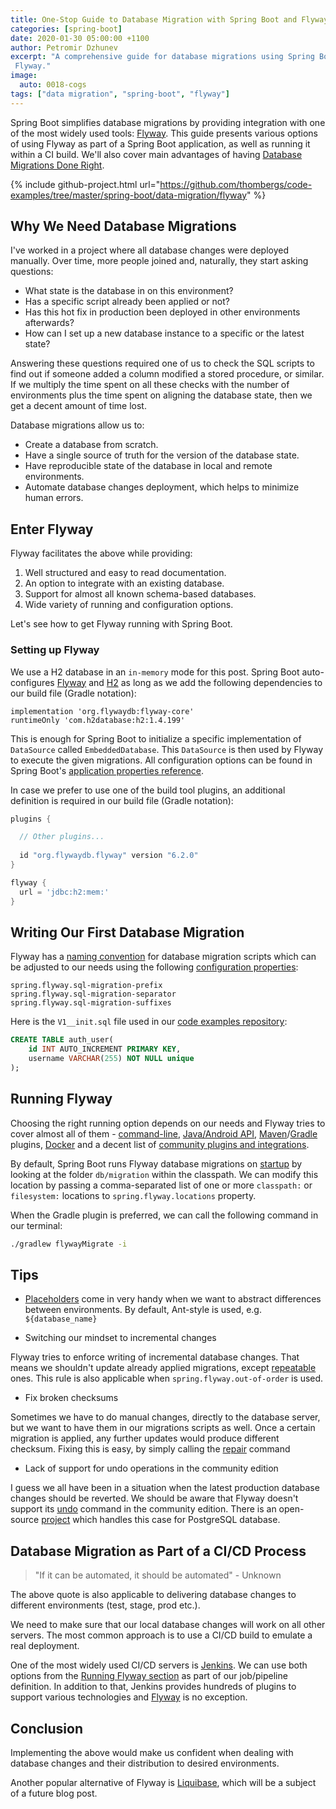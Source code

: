 ```yaml
---
title: One-Stop Guide to Database Migration with Spring Boot and Flyway
categories: [spring-boot]
date: 2020-01-30 05:00:00 +1100
author: Petromir Dzhunev
excerpt: "A comprehensive guide for database migrations using Spring Boot and its support of
 Flyway."
image:
  auto: 0018-cogs
tags: ["data migration", "spring-boot", "flyway"]
---
```


Spring Boot simplifies database migrations by providing integration with one of the most widely used tools: [Flyway](https://flywaydb.org/). This guide presents various options of using Flyway as part of a Spring Boot application, as well as running it within a CI build. We'll also cover main advantages of having [Database Migrations Done Right](https://reflectoring.io/tool-based-database-refactoring/).

{% include github-project.html url="https://github.com/thombergs/code-examples/tree/master/spring-boot/data-migration/flyway" %}

## Why We Need Database Migrations

I've worked in a project where all database changes were deployed manually. Over time, more people joined and, naturally, they start asking questions:

* What state is the database in on this environment?
* Has a specific script already been applied or not?
* Has this hot fix in production been deployed in other environments afterwards?
* How can I set up a new database instance to a specific or the latest state?

Answering these questions required one of us to check the SQL scripts to find out if someone added a column modified a stored procedure, or similar. If we multiply the time spent on all these checks with the number of environments plus the time spent on aligning the database state, then we get a decent amount of time lost.

Database migrations allow us to:

* Create a database from scratch.
* Have a single source of truth for the version of the database state.
* Have reproducible state of the database in local and remote environments.
* Automate database changes deployment, which helps to minimize human errors.

## Enter Flyway

Flyway facilitates the above while providing:

1. Well structured and easy to read documentation.
2. An option to integrate with an existing database.
3. Support for almost all known schema-based databases.
4. Wide variety of running and configuration options.

Let's see how to get Flyway running with Spring Boot.

### Setting up Flyway

We use a H2 database in an `in-memory` mode for this post. Spring Boot auto-configures [Flyway](https://docs.spring.io/spring-boot/docs/current/reference/html/howto.html#howto-execute-flyway-database-migrations-on-startup) and [H2](https://docs.spring.io/spring-boot/docs/current/reference/html/spring-boot-features.html#boot-features-embedded-database-support) as long as we add the following dependencies to our build file (Gradle notation):

```
implementation 'org.flywaydb:flyway-core'
runtimeOnly 'com.h2database:h2:1.4.199'
```

This is enough for Spring Boot to initialize a specific implementation of `DataSource` called `EmbeddedDatabase`. This `DataSource` is then used by Flyway to execute the given migrations. All configuration options can be found in Spring Boot's [application properties reference](https://docs.spring.io/spring-boot/docs/current/reference/html/appendix-application-properties.html).

In case we prefer to use one of the build tool plugins, an additional definition is required in our build file (Gradle notation):

```gradle
plugins {

  // Other plugins...
 
  id "org.flywaydb.flyway" version "6.2.0"
}

flyway {
  url = 'jdbc:h2:mem:'
}
```

## Writing Our First Database Migration

Flyway has a [naming convention](https://flywaydb.org/documentation/migrations#naming) for database migration scripts which can be adjusted to our needs using the following [configuration properties](https://docs.spring.io/spring-boot/docs/current/reference/html/appendix-application-properties.html#data-migration-properties):

```
spring.flyway.sql-migration-prefix
spring.flyway.sql-migration-separator
spring.flyway.sql-migration-suffixes
```

Here is the `V1__init.sql` file used in our [code examples repository](https://github.com/thombergs/code-examples/blob/master/spring-boot/data-migration/flyway/src/main/resources/db/migration/V1__init.sql):

```sql
CREATE TABLE auth_user(
    id INT AUTO_INCREMENT PRIMARY KEY,
    username VARCHAR(255) NOT NULL unique
);
```

## Running Flyway

Choosing the right running option depends on our needs and Flyway tries to cover almost all of them - [command-line](https://flywaydb.org/documentation/commandline/), [Java/Android API](https://flywaydb.org/documentation/api/), [Maven](https://flywaydb.org/documentation/maven/)/[Gradle](https://flywaydb.org/documentation/gradle/) plugins, [Docker](https://hub.docker.com/r/flyway/flyway) and a decent list of [community plugins and integrations](https://flywaydb.org/documentation/plugins/).

By default, Spring Boot runs Flyway database migrations on [startup](https://docs.spring.io/spring-boot/docs/current/reference/html/howto.html#howto-execute-flyway-database-migrations-on-startup) by looking at the folder `db/migration` within the classpath. We can modify this location by passing a comma-separated list of one or more `classpath:` or `filesystem:` locations to `spring.flyway.locations` property.

When the Gradle plugin is preferred, we can call the following command in our terminal: 

```bash
./gradlew flywayMigrate -i
```

## Tips

* [Placeholders](https://flywaydb.org/documentation/placeholders) come in very handy when we want to abstract differences between environments. By default, Ant-style is used, e.g. `${database_name}`

* Switching our mindset to incremental changes

Flyway tries to enforce writing of incremental database changes. That means we shouldn't update already applied migrations, except [repeatable](https://flywaydb.org/documentation/migrations#repeatable-migrations) ones. This rule is also applicable when `spring.flyway.out-of-order` is used.

* Fix broken checksums

Sometimes we have to do manual changes, directly to the database server, but we want to have them in our migrations scripts as well. Once a certain migration is applied, any further updates would produce different checksum. Fixing this is easy, by simply calling the [repair](https://flywaydb.org/documentation/command/repair) command

* Lack of support for undo operations in the community edition

I guess we all have been in a situation when the latest production database changes should be reverted. We should be aware that Flyway doesn't support its [undo](https://flywaydb.org/documentation/command/undo) command in the community edition. There is an open-source [project](https://github.com/Majitek/strata-db-versioning) which handles this case for PostgreSQL database.

## Database Migration as Part of a CI/CD Process

> "If it can be automated, it should be automated" - Unknown

The above quote is also applicable to delivering database changes to different environments (test, stage, prod etc.).

We need to make sure that our local database changes will work on all other servers. The most common approach is to use a CI/CD build to emulate a real deployment. 

One of the most widely used CI/CD servers is [Jenkins](https://jenkins.io/). We can use both options from the [Running Flyway section](#running-flyway) as part of our job/pipeline definition. In addition to that, Jenkins provides hundreds of plugins to support various technologies and [Flyway](https://plugins.jenkins.io/flyway-runner) is no exception. 

## Conclusion

Implementing the above would make us confident when dealing with database changes and their distribution to desired environments. 

Another popular alternative of Flyway is [Liquibase](https://www.liquibase.org/), which will be a subject of a future blog post.
